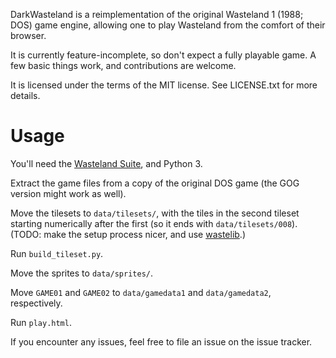 DarkWasteland is a reimplementation of the original Wasteland 1 (1988; DOS) game engine, allowing one to play Wasteland from the comfort of their browser.

It is currently feature-incomplete, so don't expect a fully playable game. A few basic things work, and contributions are welcome.

It is licensed under the terms of the MIT license. See LICENSE.txt for more details.

Usage
=====

You'll need the [Wasteland Suite](http://kayahr.github.io/wlandsuite/), and Python 3.

Extract the game files from a copy of the original DOS game (the GOG version might work as well).

Move the tilesets to `data/tilesets/`, with the tiles in the second tileset starting numerically after the first (so it ends with `data/tilesets/008`). (TODO: make the setup process nicer, and use [wastelib](https://github.com/kayahr/wastelib).)

Run `build_tileset.py`.

Move the sprites to `data/sprites/`.

Move `GAME01` and `GAME02` to `data/gamedata1` and `data/gamedata2`, respectively.

Run `play.html`.

If you encounter any issues, feel free to file an issue on the issue tracker.